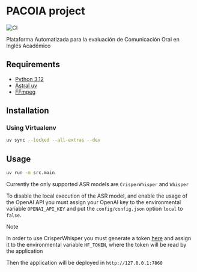 # PACOIA project
![CI](https://github.com/pmchozas/pacoia/actions/workflows/CI.yml/badge.svg)

Plataforma Automatizada para la evaluación de Comunicación Oral en Inglés Académico

## Requirements
- [Python 3.12](https://www.python.org/)
- [Astral uv](https://docs.astral.sh/uv/)
- [FFmpeg](https://www.ffmpeg.org/)
  
## Installation

### Using Virtualenv
```bash
uv sync --locked --all-extras --dev
```

## Usage
```bash
uv run -m src.main
```

Currently the only supported ASR models are `CrisperWhisper` and `Whisper`

To disable the local execution of the ASR model, and enable the usage of the OpenAI API you must assign your OpenAI key to the environmental variable `OPENAI_API_KEY` and put the `config/config.json` option `local` to `false`.

> [!NOTE]  
> In order to use CrisperWhisper you must generate a token [here](https://huggingface.co/nyrahealth/CrisperWhisper) and assign it to the environmental variable `HF_TOKEN`, where the token will be read by the application

Then the application will be deployed in `http://127.0.0.1:7860`
